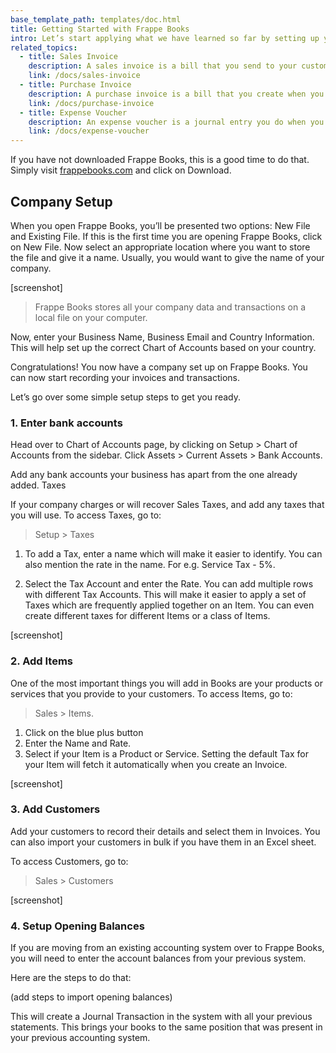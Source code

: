 ```yaml
---
base_template_path: templates/doc.html
title: Getting Started with Frappe Books
intro: Let’s start applying what we have learned so far by setting up your company in Frappe Books.
related_topics:
  - title: Sales Invoice
    description: A sales invoice is a bill that you send to your customer.
    link: /docs/sales-invoice
  - title: Purchase Invoice
    description: A purchase invoice is a bill that you create when you do a purchase.
    link: /docs/purchase-invoice
  - title: Expense Voucher
    description: An expense voucher is a journal entry you do when you record an expense.
    link: /docs/expense-voucher
---
```


If you have not downloaded Frappe Books, this is a good time to do that. Simply
visit [frappebooks.com](https://frappebooks.com) and click on Download.

## Company Setup

When you open Frappe Books, you’ll be presented two options: New File and
Existing File. If this is the first time you are opening Frappe Books, click on
New File. Now select an appropriate location where you want to store the file
and give it a name. Usually, you would want to give the name of your company.

[screenshot]

> Frappe Books stores all your company data and transactions on a local file on
> your computer.

Now, enter your Business Name, Business Email and Country Information. This will
help set up the correct Chart of Accounts based on your country.

Congratulations! You now have a company set up on Frappe Books. You can now
start recording your invoices and transactions.

Let’s go over some simple setup steps to get you ready.

### 1. Enter bank accounts

Head over to Chart of Accounts page, by clicking on Setup > Chart of Accounts
from the sidebar. Click Assets > Current Assets > Bank Accounts.

Add any bank accounts your business has apart from the one already added. Taxes

If your company charges or will recover Sales Taxes, and add any taxes that you
will use. To access Taxes, go to:

> Setup  > Taxes

1. To add a Tax, enter a name which will make it easier to identify. You can
   also mention the rate in the name. For e.g. Service Tax - 5%.

1. Select the Tax Account and enter the Rate. You can add multiple rows with
   different Tax Accounts. This will make it easier to apply a set of Taxes
   which are frequently applied together on an Item. You can even create
   different taxes for different Items or a class of Items.

[screenshot]

### 2. Add Items

One of the most important things you will add in Books are your products or services that you provide to your customers.
To access Items,  go to:

> Sales > Items.

1. Click on the blue plus button
1. Enter the Name and Rate.
1. Select if your Item is a Product or Service. Setting the default Tax for your
   Item will fetch it automatically when you create an Invoice.

[screenshot]

### 3. Add Customers

Add your customers to record their details and select them in Invoices. You can
also import your customers in bulk if you have them in an Excel sheet.

To access Customers, go to:

> Sales > Customers

[screenshot]

### 4. Setup Opening Balances

If you are moving from an existing accounting system over to Frappe Books, you
will need to enter the account balances from your previous system.

Here are the steps to do that:

(add steps to import opening balances)

This will create a Journal Transaction in the system with all your previous
statements. This brings your books to the same position that was present in your
previous accounting system.
